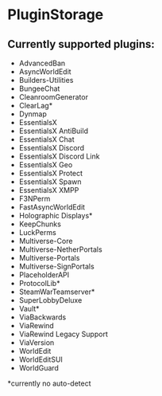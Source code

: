 # PluginStorage

## Currently supported plugins:

- AdvancedBan
- AsyncWorldEdit
- Builders-Utilities
- BungeeChat
- CleanroomGenerator
- ClearLag*
- Dynmap
- EssentialsX
- EssentialsX AntiBuild
- EssentialsX Chat
- EssentialsX Discord
- EssentialsX Discord Link
- EssentialsX Geo
- EssentialsX Protect
- EssentialsX Spawn
- EssentialsX XMPP
- F3NPerm
- FastAsyncWorldEdit
- Holographic Displays*
- KeepChunks
- LuckPerms
- Multiverse-Core
- Multiverse-NetherPortals
- Multiverse-Portals
- Multiverse-SignPortals
- PlaceholderAPI
- ProtocolLib*
- SteamWarTeamserver*
- SuperLobbyDeluxe
- Vault*
- ViaBackwards
- ViaRewind
- ViaRewind Legacy Support
- ViaVersion
- WorldEdit
- WorldEditSUI
- WorldGuard

*currently no auto-detect